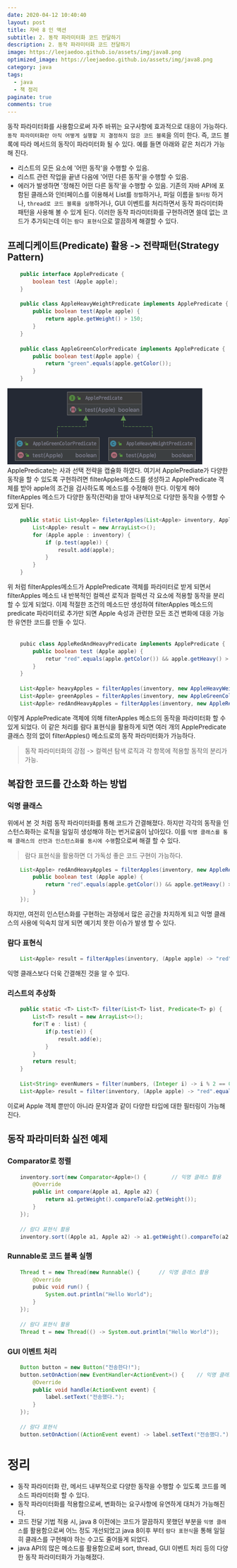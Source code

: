 ```yaml
---
date: 2020-04-12 10:40:40
layout: post
title: 자바 8 인 액션
subtitle: 2. 동작 파라미터화 코드 전달하기
description: 2. 동작 파라미터화 코드 전달하기
image: https://leejaedoo.github.io/assets/img/java8.png
optimized_image: https://leejaedoo.github.io/assets/img/java8.png
category: java
tags:
  - java
  - 책 정리
paginate: true
comments: true
---
```

동작 파라미터화를 사용함으로써 자주 바뀌는 요구사항에 효과적으로 대응이 가능하다.
`동작 파라미터화란 아직 어떻게 실행할 지 결정하지 않은 코드 블록`을 의미 한다. 즉, 코드 블록에 따라 메서드의 동작이 파라미터화 될 수 있다. 예를 들면 아래와 같은 처리가 가능해 진다.
* 리스트의 모든 요소에 '어떤 동작'을 수행할 수 있음.
* 리스트 관련 작업을 끝낸 다음에 '어떤 다른 동작'을 수행할 수 있음.
* 에러가 발생하면 '정해진 어떤 다른 동작'을 수행할 수 있음.
기존의 자바 API에 포함된 클래스와 인터페이스를 이용해서 List를 `정렬`하거나, 파일 이름을 `필터링` 하거나, `thread로 코드 블록을 실행`하거나, GUI 이벤트를 처리하면서 동작 파라미터화 패턴을 사용해 볼 수 있게 된다.
이러한 동작 파라미터화를 구현하려면 쓸데 없는 코드가 추가되는데 이는 `람다 표현식`으로 깔끔하게 해결할 수 있다.

## 프레디케이트(Predicate) 활용 -> 전략패턴(Strategy Pattern)
```java
    public interface ApplePredicate {
        boolean test (Apple apple);
    }

    public class AppleHeavyWeightPredicate implements ApplePredicate {
        public boolean test(Apple apple) {
            return apple.getWeight() > 150;
        }
    }

    public class AppleGreenColorPredicate implements ApplePredicate {
        public boolean test(Apple apple) {
            return "green".equals(apple.getColor());
        }
    }
```
![Apple Predicate](../assets/img/applePredicate.jpg)
ApplePredicate는 사과 선택 전략을 캡슐화 하였다.
여기서 ApplePrediate가 다양한 동작을 할 수 있도록 구현하려면 filterApples메소드를 생성하고 ApplePredicate 객체를 받아 apple의 조건을 검사하도록 메소드를 수정해야 한다. 이렇게 해야 filterApples 메소드가 다양한 동작(전략)을 받아 내부적으로 다양한 동작을 수행할 수 있게 된다.

```java
    public static List<Apple> fileterApples(List<Apple> inventory, ApplePredicate p) {
        List<Apple> result = new ArrayList<>();
        for (Apple apple : inventory) {
            if (p.test(apple)) {
                result.add(apple);
            }
        }
    }
```
위 처럼 filterApples메소드가 ApplePredicate 객체를 파라미터로 받게 되면서 filterApples 메소드 내 반복적인 컬렉션 로직과 컬렉션 각 요소에 적용할 동작을 분리할 수 있게 되었다. 이제 적절한 조건의 메소드만 생성하여 filterApples 메소드의 predicate 파라미터로 추가만 되면 Apple 속성과 관련한 모든 조건 변화에 대응 가능한 유연한 코드를 만들 수 있다.
```java

    pubic class AppleRedAndHeavyPredicate implements ApplePredicate {
        public boolean test (Apple apple) {
            retur "red".equals(apple.getColor()) && apple.getHeavy() > 150;
        }
    }

    List<Apple> heavyApples = filterApples(inventory, new AppleHeavyWeightPredicate());
    List<Apple> greenApples = filterApples(inventory, new AppleGreenColorPredicate());
    List<Apple> redAndHeavyApples = filterApples(inventory, new AppleRedHeavyPredicate());
```
이렇게 ApplePredicate 객체에 의해 filterApples 메소드의 동작을 파라미터화 할 수 있게 되었다.
이 같은 처리를 람다 표현식을 활용하게 되면 여러 개의 ApplePredicate 클래스 정의 없이 filterApples() 메소드로의 동작 파라미터화가 가능하다.

> 동작 파라미터화의 강점 -> 컬렉션 탐색 로직과 각 항목에 적용할 동작의 분리가 가능.

## 복잡한 코드를 간소화 하는 방법
### 익명 클래스
위에서 본 것 처럼 동작 파라미터화를 통해 코드가 간결해졌다. 하지만 각각의 동작을 인스턴스화하는 로직을 일일히 생성해야 하는 번거로움이 남아있다. 이를 `익명 클래스를 통해 클래스의 선언과 인스턴스화를 동시에 수행`함으로써 해결 할 수 있다.
> 람다 표현식을 활용하면 더 가독성 좋은 코드 구현이 가능하다.

```java
    List<Apple> redAndHeavyApples = filterApples(inventory, new AppleRedHeavyPredicate() {
        public boolean test (Apple apple) {
            return "red".equals(apple.getColor()) && apple.getHeavy() > 150;
        }
    });
```
하지만, 여전히 인스턴스화를 구현하는 과정에서 많은 공간을 차지하게 되고 익명 클래스의 사용에 익숙치 않게 되면 예기치 못한 이슈가 발생 할 수 있다. 
### 람다 표현식
```java
    List<Apple> result = filterApples(inventory, (Apple apple) -> "red".equals(apple.getColor()));
```
익명 클래스보다 더욱 간결해진 것을 알 수 있다.

### 리스트의 추상화
```java
    public static <T> List<T> filter(List<T> list, Predicate<T> p) {
        List<T> result = new ArrayList<>();
        for(T e : list) {
            if(p.test(e)) {
                result.add(e);
            }   
        }
        return result;
    }

    List<String> evenNumers = filter(numbers, (Integer i) -> i % 2 == 0);
    List<Apple> result = filter(inventory, (Apple apple) -> "red".equals(apple.getColor()));
```
이로써 Apple 객체 뿐만이 아니라 문자열과 같이 다양한 타입에 대한 필터링이 가능해 진다.

## 동작 파라미터화 실전 예제
### Comparator로 정렬
```java
    inventory.sort(new Comparator<Apple>() {        // 익명 클래스 활용
        @Override
        public int compare(Apple a1, Apple a2) {
            return a1.getWeight().compareTo(a2.getWeight());
        }
    });

    // 람다 표현식 활용
    inventory.sort((Apple a1, Apple a2) -> a1.getWeight().compareTo(a2.getWeight()));
```

### Runnable로 코드 블록 실행
```java
    Thread t = new Thread(new Runnable() {      // 익명 클래스 활용
        @Override
        pubic void run() {
            System.out.println("Hello World");
        }
    });

    // 람다 표현식 활용
    Thread t = new Thread(() -> System.out.println("Hello World"));
```
### GUI 이벤트 처리
```java
    Button button = new Button("전송한다!");
    button.setOnAction(new EventHandler<ActionEvent>() {    // 익명 클래스
        @Override
        public void handle(ActionEvent event) {
            label.setText("전송했다.");
        }
    });

    // 람다 표현식
    button.setOnAction((ActionEvent event) -> label.setText("전송했다."));
```

# 정리
* 동작 파라미터화 란, 메서드 내부적으로 다양한 동작을 수행할 수 있도록 코드를 메소드 파라미터화 할 수 있다.
* 동작 파라미터화를 적용함으로써, 변화하는 요구사항에 유연하게 대처가 가능해진다.
* 코드 전달 기법 적용 시, java 8 이전에는 코드가 깔끔하지 못했던 부분을 `익명 클래스`를 활용함으로써 어느 정도 개선되었고 java 8이후 부터 `람다 표현식`을 통해 일일히 클래스를 구현해야 하는 수고도 줄어들게 되었다.
* java API의 많은 메소드를 활용함으로써 sort, thread, GUI 이벤트 처리 등의 다양한 동작 파라미터화가 가능해졌다. 